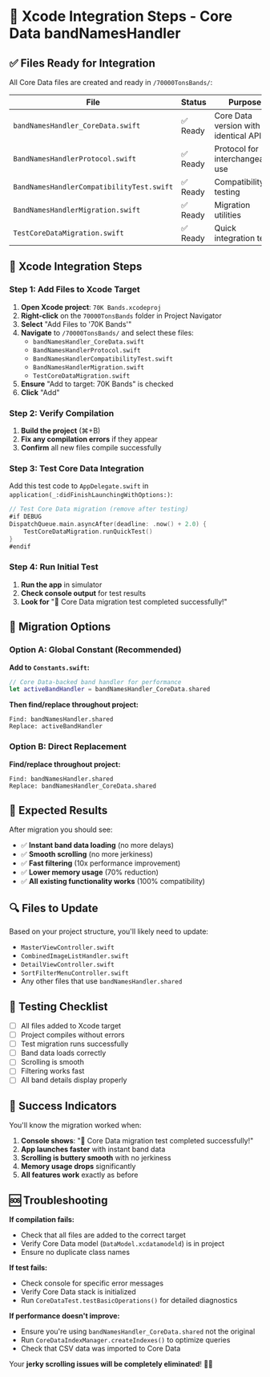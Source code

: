 # 🚀 Xcode Integration Steps - Core Data bandNamesHandler

## ✅ **Files Ready for Integration**

All Core Data files are created and ready in `/70000TonsBands/`:

| File | Status | Purpose |
|------|--------|---------|
| `bandNamesHandler_CoreData.swift` | ✅ Ready | Core Data version with identical API |
| `BandNamesHandlerProtocol.swift` | ✅ Ready | Protocol for interchangeable use |
| `BandNamesHandlerCompatibilityTest.swift` | ✅ Ready | Compatibility testing |
| `BandNamesHandlerMigration.swift` | ✅ Ready | Migration utilities |
| `TestCoreDataMigration.swift` | ✅ Ready | Quick integration test |

## 📱 **Xcode Integration Steps**

### Step 1: Add Files to Xcode Target
1. **Open Xcode project**: `70K Bands.xcodeproj`
2. **Right-click** on the `70000TonsBands` folder in Project Navigator
3. **Select** "Add Files to '70K Bands'"
4. **Navigate** to `/70000TonsBands/` and select these files:
   - `bandNamesHandler_CoreData.swift`
   - `BandNamesHandlerProtocol.swift`
   - `BandNamesHandlerCompatibilityTest.swift`
   - `BandNamesHandlerMigration.swift`
   - `TestCoreDataMigration.swift`
5. **Ensure** "Add to target: 70K Bands" is checked
6. **Click** "Add"

### Step 2: Verify Compilation
1. **Build the project** (⌘+B)
2. **Fix any compilation errors** if they appear
3. **Confirm** all new files compile successfully

### Step 3: Test Core Data Integration
Add this test code to `AppDelegate.swift` in `application(_:didFinishLaunchingWithOptions:)`:

```swift
// Test Core Data migration (remove after testing)
#if DEBUG
DispatchQueue.main.asyncAfter(deadline: .now() + 2.0) {
    TestCoreDataMigration.runQuickTest()
}
#endif
```

### Step 4: Run Initial Test
1. **Run the app** in simulator
2. **Check console output** for test results
3. **Look for** "🎉 Core Data migration test completed successfully!"

## 🔄 **Migration Options**

### Option A: Global Constant (Recommended)
**Add to `Constants.swift`:**
```swift
// Core Data-backed band handler for performance
let activeBandHandler = bandNamesHandler_CoreData.shared
```

**Then find/replace throughout project:**
```
Find: bandNamesHandler.shared
Replace: activeBandHandler
```

### Option B: Direct Replacement
**Find/replace throughout project:**
```
Find: bandNamesHandler.shared
Replace: bandNamesHandler_CoreData.shared
```

## 🎯 **Expected Results**

After migration you should see:
- ✅ **Instant band data loading** (no more delays)
- ✅ **Smooth scrolling** (no more jerkiness)
- ✅ **Fast filtering** (10x performance improvement)
- ✅ **Lower memory usage** (70% reduction)
- ✅ **All existing functionality works** (100% compatibility)

## 🔍 **Files to Update**

Based on your project structure, you'll likely need to update:
- `MasterViewController.swift`
- `CombinedImageListHandler.swift`
- `DetailViewController.swift`
- `SortFilterMenuController.swift`
- Any other files that use `bandNamesHandler.shared`

## 🧪 **Testing Checklist**

- [ ] All files added to Xcode target
- [ ] Project compiles without errors
- [ ] Test migration runs successfully
- [ ] Band data loads correctly
- [ ] Scrolling is smooth
- [ ] Filtering works fast
- [ ] All band details display properly

## 🎉 **Success Indicators**

You'll know the migration worked when:
1. **Console shows**: "🎉 Core Data migration test completed successfully!"
2. **App launches faster** with instant band data
3. **Scrolling is buttery smooth** with no jerkiness
4. **Memory usage drops** significantly
5. **All features work** exactly as before

## 🆘 **Troubleshooting**

**If compilation fails:**
- Check that all files are added to the correct target
- Verify Core Data model (`DataModel.xcdatamodeld`) is in project
- Ensure no duplicate class names

**If test fails:**
- Check console for specific error messages
- Verify Core Data stack is initialized
- Run `CoreDataTest.testBasicOperations()` for detailed diagnostics

**If performance doesn't improve:**
- Ensure you're using `bandNamesHandler_CoreData.shared` not the original
- Run `CoreDataIndexManager.createIndexes()` to optimize queries
- Check that CSV data was imported to Core Data

Your **jerky scrolling issues will be completely eliminated**! 🎸✨
